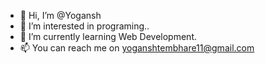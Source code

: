 - 👋 Hi, I’m @Yogansh
- 👀 I’m interested in programing..
- 🌱 I’m currently learning Web Development.
- 📫 You can reach me on yoganshtembhare11@gmail.com

<!---
Yogansh11/Yogansh11 is a ✨ special ✨ repository because its `README.md` (this file) appears on your GitHub profile.
You can click the Preview link to take a look at your changes.
--->
